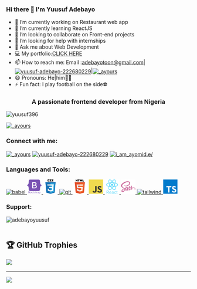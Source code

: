 ### Hi there 👋 I'm Yuusuf Adebayo
- 🔭 I’m currently working on Restaurant web app
- 🌱 I’m currently learning ReactJS
- 👯 I’m looking to collaborate on Front-end projects
- 🤔 I’m looking for help with internships 
- 💬 Ask me about Web Development 
- 💻 My portfolio:<a href="https://yuusuf.vercel.app" target="blank">CLICK HERE </a>
- 📫 How to reach me: Email :adebayotoon@gmail.com|<a href="https://linkedin.com/in/yuusuf-adebayo-222680229" target="blank"><img align="center" src="https://raw.githubusercontent.com/rahuldkjain/github-profile-readme-generator/master/src/images/icons/Social/linked-in-alt.svg" alt="yuusuf-adebayo-222680229" height="11" width="15" /></a>|<a href="https://twitter.com/_ayours" target="blank"><img align="center" src="https://raw.githubusercontent.com/rahuldkjain/github-profile-readme-generator/master/src/images/icons/Social/twitter.svg" alt="_ayours" height="11" width="15" /></a>
- 😄 Pronouns: He|him👦🏾
- ⚡ Fun fact: I play football on the side⚽
<h3 align="center">A passionate frontend developer from Nigeria</h3>

<p align="left"> <img src="https://komarev.com/ghpvc/?username=yuusuf396&label=Profile%20views&color=0e75b6&style=flat" alt="yuusuf396" /> </p>

<p align="left"> <a href="https://twitter.com/_ayours" target="blank"><img src="https://img.shields.io/twitter/follow/_ayours?logo=twitter&style=for-the-badge" alt="_ayours" /></a> </p>

<h3 align="left">Connect with me:</h3>
<p align="left">
<a href="https://twitter.com/_ayours" target="blank"><img align="center" src="https://raw.githubusercontent.com/rahuldkjain/github-profile-readme-generator/master/src/images/icons/Social/twitter.svg" alt="_ayours" height="30" width="40" /></a>
<a href="https://linkedin.com/in/yuusuf-adebayo-222680229" target="blank"><img align="center" src="https://raw.githubusercontent.com/rahuldkjain/github-profile-readme-generator/master/src/images/icons/Social/linked-in-alt.svg" alt="yuusuf-adebayo-222680229" height="30" width="40" /></a>
<a href="https://instagram.com/i_am_ayomid.e/" target="blank"><img align="center" src="https://raw.githubusercontent.com/rahuldkjain/github-profile-readme-generator/master/src/images/icons/Social/instagram.svg" alt="i_am_ayomid.e/" height="30" width="40" /></a>
</p>


<h3 align="left">Languages and Tools:</h3>
<p align="left"> <a href="https://babeljs.io/" target="_blank" rel="noreferrer"> <img src="https://www.vectorlogo.zone/logos/babeljs/babeljs-icon.svg" alt="babel" width="40" height="40" margin-right= none/> </a> <a href="https://getbootstrap.com" target="_blank" rel="noreferrer"> <img src="https://raw.githubusercontent.com/devicons/devicon/master/icons/bootstrap/bootstrap-plain-wordmark.svg" alt="bootstrap" width="40" height="40"/> </a> <a href="https://www.w3schools.com/css/" target="_blank" rel="noreferrer"> <img src="https://raw.githubusercontent.com/devicons/devicon/master/icons/css3/css3-original-wordmark.svg" alt="css3" width="40" height="40"/> </a> <a href="https://git-scm.com/" target="_blank" rel="noreferrer"> <img src="https://www.vectorlogo.zone/logos/git-scm/git-scm-icon.svg" alt="git" width="40" height="40"/> </a> <a href="https://www.w3.org/html/" target="_blank" rel="noreferrer"> <img src="https://raw.githubusercontent.com/devicons/devicon/master/icons/html5/html5-original-wordmark.svg" alt="html5" width="40" height="40"/> </a> <a href="https://developer.mozilla.org/en-US/docs/Web/JavaScript" target="_blank" rel="noreferrer"> <img src="https://raw.githubusercontent.com/devicons/devicon/master/icons/javascript/javascript-original.svg" alt="javascript" width="40" height="40"/> </a> <a href="https://reactjs.org/" target="_blank" rel="noreferrer"> <img src="https://raw.githubusercontent.com/devicons/devicon/master/icons/react/react-original-wordmark.svg" alt="react" width="40" height="40"/> </a> <a href="https://sass-lang.com" target="_blank" rel="noreferrer"> <img src="https://raw.githubusercontent.com/devicons/devicon/master/icons/sass/sass-original.svg" alt="sass" width="40" height="40"/> </a> <a href="https://tailwindcss.com/" target="_blank" rel="noreferrer"> <img src="https://www.vectorlogo.zone/logos/tailwindcss/tailwindcss-icon.svg" alt="tailwind" width="40" height="40"/> </a> <a href="https://www.typescriptlang.org/" target="_blank" rel="noreferrer"> <img src="https://raw.githubusercontent.com/devicons/devicon/master/icons/typescript/typescript-original.svg" alt="typescript" width="40" height="40"/> </a> </p>

<h3 align="left">Support:</h3>
<p><a href="https://www.buymeacoffee.com/adebayoyuusuf"> <img align="left" src="https://cdn.buymeacoffee.com/buttons/v2/default-yellow.png" height="50" width="210" alt="adebayoyuusuf" /></a></p><br><br> 
 

## 🏆 GitHub Trophies
![](https://github-profile-trophy.vercel.app/?username=Yuusuf396&theme=radical&no-frame=false&no-bg=true&margin-w=4)

---
[![](https://visitcount.itsvg.in/api?id=Yuusuf396&icon=0&color=0)](https://visitcount.itsvg.in)
